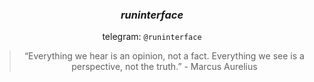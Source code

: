 <div align="center">

### *runinterface*
  
telegram: `@runinterface`

>“Everything we hear is an opinion, not a fact. Everything we see is a perspective, not the truth.” - Marcus Aurelius


</div>

